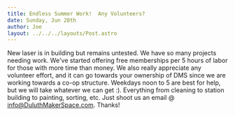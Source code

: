 ```yaml
---
title: Endless Summer Work!  Any Volunteers?
date: Sunday, Jun 28th
author: Joe
layout: ../../../layouts/Post.astro
---
```


New laser is in building but remains untested.  We have so many projects needing work.  We've started offering free memberships per 5 hours of labor for those with more time than money.  We also really appreciate any volunteer effort, and it can go towards your ownership of DMS since we are working towards a co-op structure.   Weekdays noon to 5 are best for help, but we will take whatever we can get :).  Everything from cleaning to station building to painting, sorting, etc.   Just shoot us an email @ info@DuluthMakerSpace.com.  Thanks!
